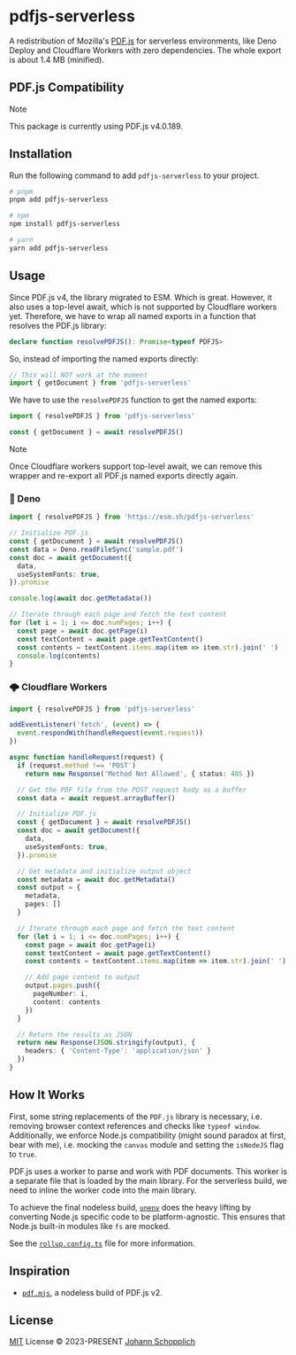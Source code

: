 # pdfjs-serverless

A redistribution of Mozilla's [PDF.js](https://github.com/mozilla/pdf.js) for serverless environments, like Deno Deploy and Cloudflare Workers with zero dependencies. The whole export is about 1.4 MB (minified).

## PDF.js Compatibility

> [!NOTE]
> This package is currently using PDF.js v4.0.189.

## Installation

Run the following command to add `pdfjs-serverless` to your project.

```bash
# pnpm
pnpm add pdfjs-serverless

# npm
npm install pdfjs-serverless

# yarn
yarn add pdfjs-serverless
```

## Usage

Since PDF.js v4, the library migrated to ESM. Which is great. However, it also uses a top-level await, which is not supported by Cloudflare workers yet. Therefore, we have to wrap all named exports in a function that resolves the PDF.js library:

```ts
declare function resolvePDFJS(): Promise<typeof PDFJS>
```

So, instead of importing the named exports directly:

```ts
// This will NOT work at the moment
import { getDocument } from 'pdfjs-serverless'
```

We have to use the `resolvePDFJS` function to get the named exports:

```ts
import { resolvePDFJS } from 'pdfjs-serverless'

const { getDocument } = await resolvePDFJS()
```

> [!NOTE]
> Once Cloudflare workers support top-level await, we can remove this wrapper and re-export all PDF.js named exports directly again.

### 🦕 Deno

```ts
import { resolvePDFJS } from 'https://esm.sh/pdfjs-serverless'

// Initialize PDF.js
const { getDocument } = await resolvePDFJS()
const data = Deno.readFileSync('sample.pdf')
const doc = await getDocument({
  data,
  useSystemFonts: true,
}).promise

console.log(await doc.getMetadata())

// Iterate through each page and fetch the text content
for (let i = 1; i <= doc.numPages; i++) {
  const page = await doc.getPage(i)
  const textContent = await page.getTextContent()
  const contents = textContent.items.map(item => item.str).join(' ')
  console.log(contents)
}
```

### 🌩 Cloudflare Workers

```ts
import { resolvePDFJS } from 'pdfjs-serverless'

addEventListener('fetch', (event) => {
  event.respondWith(handleRequest(event.request))
})

async function handleRequest(request) {
  if (request.method !== 'POST')
    return new Response('Method Not Allowed', { status: 405 })

  // Get the PDF file from the POST request body as a buffer
  const data = await request.arrayBuffer()

  // Initialize PDF.js
  const { getDocument } = await resolvePDFJS()
  const doc = await getDocument({
    data,
    useSystemFonts: true,
  }).promise

  // Get metadata and initialize output object
  const metadata = await doc.getMetadata()
  const output = {
    metadata,
    pages: []
  }

  // Iterate through each page and fetch the text content
  for (let i = 1; i <= doc.numPages; i++) {
    const page = await doc.getPage(i)
    const textContent = await page.getTextContent()
    const contents = textContent.items.map(item => item.str).join(' ')

    // Add page content to output
    output.pages.push({
      pageNumber: i,
      content: contents
    })
  }

  // Return the results as JSON
  return new Response(JSON.stringify(output), {
    headers: { 'Content-Type': 'application/json' }
  })
}
```

## How It Works

First, some string replacements of the `PDF.js` library is necessary, i.e. removing browser context references and checks like `typeof window`. Additionally, we enforce Node.js compatibility (might sound paradox at first, bear with me), i.e. mocking the `canvas` module and setting the `isNodeJS` flag to `true`.

PDF.js uses a worker to parse and work with PDF documents. This worker is a separate file that is loaded by the main library. For the serverless build, we need to inline the worker code into the main library.

To achieve the final nodeless build, [`unenv`](https://github.com/unjs/unenv) does the heavy lifting by converting Node.js specific code to be platform-agnostic. This ensures that Node.js built-in modules like `fs` are mocked.

See the [`rollup.config.ts`](./rollup.config.ts) file for more information.

## Inspiration

- [`pdf.mjs`](https://github.com/bru02/pdf.mjs), a nodeless build of PDF.js v2.

## License

[MIT](./LICENSE) License © 2023-PRESENT [Johann Schopplich](https://github.com/johannschopplich)
